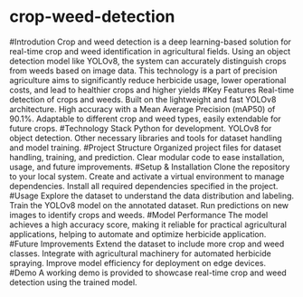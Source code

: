 # crop-weed-detection
#Introdution
Crop and weed detection is a deep learning-based solution for real-time crop and weed identification in agricultural fields. Using an object detection model like YOLOv8, the system can accurately distinguish crops from weeds based on image data. This technology is a part of precision agriculture aims to significantly reduce herbicide usage, lower operational costs, and lead to healthier crops and higher yields
#Key Features
Real-time detection of crops and weeds.
Built on the lightweight and fast YOLOv8 architecture.
High accuracy with a Mean Average Precision (mAP50) of 90.1%.
Adaptable to different crop and weed types, easily extendable for future crops.
#Technology Stack
Python for development.
YOLOv8 for object detection.
Other necessary libraries and tools for dataset handling and model training.
#Project Structure
Organized project files for dataset handling, training, and prediction.
Clear modular code to ease installation, usage, and future improvements.
#Setup & Installation
Clone the repository to your local system.
Create and activate a virtual environment to manage dependencies.
Install all required dependencies specified in the project.
#Usage
Explore the dataset to understand the data distribution and labeling.
Train the YOLOv8 model on the annotated dataset.
Run predictions on new images to identify crops and weeds.
#Model Performance
The model achieves a high accuracy score, making it reliable for practical agricultural applications, helping to automate and optimize herbicide application.
#Future Improvements
Extend the dataset to include more crop and weed classes.
Integrate with agricultural machinery for automated herbicide spraying.
Improve model efficiency for deployment on edge devices.
#Demo
A working demo is provided to showcase real-time crop and weed detection using the trained model.
